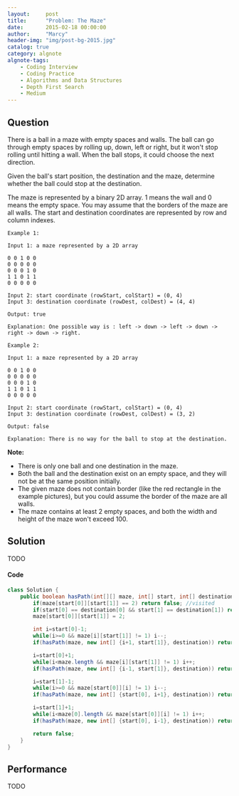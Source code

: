 ```yaml
---
layout:     post
title:      "Problem: The Maze"
date:       2015-02-18 00:00:00
author:     "Marcy"
header-img: "img/post-bg-2015.jpg"
catalog: true
category: algnote
algnote-tags:
    - Coding Interview
    - Coding Practice
    - Algorithms and Data Structures
    - Depth First Search
    - Medium
---
```


## Question

There is a ball in a maze with empty spaces and walls. The ball can go through empty spaces by rolling up, down, left or right, but it won't stop rolling until hitting a wall. When the ball stops, it could choose the next direction.

Given the ball's start position, the destination and the maze, determine whether the ball could stop at the destination.

The maze is represented by a binary 2D array. 1 means the wall and 0 means the empty space. You may assume that the borders of the maze are all walls. The start and destination coordinates are represented by row and column indexes.


```
Example 1:

Input 1: a maze represented by a 2D array

0 0 1 0 0
0 0 0 0 0
0 0 0 1 0
1 1 0 1 1
0 0 0 0 0

Input 2: start coordinate (rowStart, colStart) = (0, 4)
Input 3: destination coordinate (rowDest, colDest) = (4, 4)

Output: true

Explanation: One possible way is : left -> down -> left -> down -> right -> down -> right.
```
```
Example 2:

Input 1: a maze represented by a 2D array

0 0 1 0 0
0 0 0 0 0
0 0 0 1 0
1 1 0 1 1
0 0 0 0 0

Input 2: start coordinate (rowStart, colStart) = (0, 4)
Input 3: destination coordinate (rowDest, colDest) = (3, 2)

Output: false

Explanation: There is no way for the ball to stop at the destination.
```

**Note:**

- There is only one ball and one destination in the maze.
- Both the ball and the destination exist on an empty space, and they will not be at the same position initially.
- The given maze does not contain border (like the red rectangle in the example pictures), but you could assume the border of the maze are all walls.
- The maze contains at least 2 empty spaces, and both the width and height of the maze won't exceed 100.

## Solution
TODO 

#### Code
```java
class Solution {
    public boolean hasPath(int[][] maze, int[] start, int[] destination) {
        if(maze[start[0]][start[1]] == 2) return false; //visited
        if(start[0] == destination[0] && start[1] == destination[1]) return true;
        maze[start[0]][start[1]] = 2;

        int i=start[0]-1;
        while(i>=0 && maze[i][start[1]] != 1) i--;
        if(hasPath(maze, new int[] {i+1, start[1]}, destination)) return true;

        i=start[0]+1;
        while(i<maze.length && maze[i][start[1]] != 1) i++;
        if(hasPath(maze, new int[] {i-1, start[1]}, destination)) return true;

        i=start[1]-1;
        while(i>=0 && maze[start[0]][i] != 1) i--;
        if(hasPath(maze, new int[] {start[0], i+1}, destination)) return true;

        i=start[1]+1;
        while(i<maze[0].length && maze[start[0]][i] != 1) i++;
        if(hasPath(maze, new int[] {start[0], i-1}, destination)) return true;

        return false;
    }
}
```

## Performance
TODO

